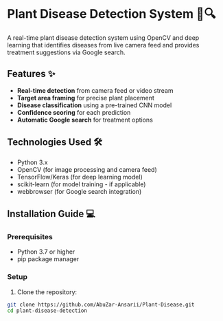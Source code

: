 # Plant Disease Detection System 🌱🔍

A real-time plant disease detection system using OpenCV and deep learning that identifies diseases from live camera feed and provides treatment suggestions via Google search.

## Features ✨

- **Real-time detection** from camera feed or video stream
- **Target area framing** for precise plant placement
- **Disease classification** using a pre-trained CNN model
- **Confidence scoring** for each prediction
- **Automatic Google search** for treatment options

## Technologies Used 🛠️

- Python 3.x
- OpenCV (for image processing and camera feed)
- TensorFlow/Keras (for deep learning model)
- scikit-learn (for model training - if applicable)
- webbrowser (for Google search integration)

## Installation Guide 💻

### Prerequisites

- Python 3.7 or higher
- pip package manager

### Setup

1. Clone the repository:
```bash
git clone https://github.com/AbuZar-Ansarii/Plant-Disease.git
cd plant-disease-detection
